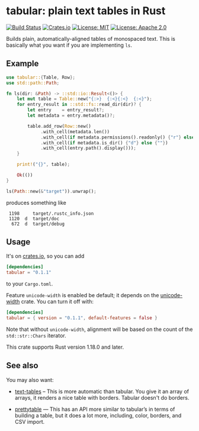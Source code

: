 # tabular: plain text tables in Rust

[![Build Status](https://travis-ci.org/tov/tabular-rs.svg?branch=master)](https://travis-ci.org/tov/tabular-rs)
[![Crates.io](https://img.shields.io/crates/v/tabular.svg?maxAge=2592000)](https://crates.io/crates/tabular)
[![License: MIT](https://img.shields.io/badge/license-MIT-blue.svg)](LICENSE-MIT)
[![License: Apache 2.0](https://img.shields.io/badge/license-Apache_2.0-blue.svg)](LICENSE-APACHE)

Builds plain, automatically-aligned tables of monospaced text.
This is basically what you want if you are implementing `ls`.

## Example

```rust
use tabular::{Table, Row};
use std::path::Path;

fn ls(dir: &Path) -> ::std::io::Result<()> {
    let mut table = Table::new("{:>}  {:<}{:<}  {:<}");
    for entry_result in ::std::fs::read_dir(dir)? {
        let entry    = entry_result?;
        let metadata = entry.metadata()?;

        table.add_row(Row::new()
             .with_cell(metadata.len())
             .with_cell(if metadata.permissions().readonly() {"r"} else {""})
             .with_cell(if metadata.is_dir() {"d"} else {""})
             .with_cell(entry.path().display()));
    }

    print!("{}", table);

    Ok(())
}

ls(Path::new(&"target")).unwrap();
```

produces something like

```
 1198     target/.rustc_info.json
 1120  d  target/doc
  672  d  target/debug
```

## Usage

It's on [crates.io](https://crates.io/crates/tabular), so you can add

```toml
[dependencies]
tabular = "0.1.1"
```

to your `Cargo.toml`.

Feature `unicode-width` is enabled be default; it depends on the
[unicode-width](https://crates.io/crates/unicode-width) crate. You can turn 
it off with:

```toml
[dependencies]
tabular = { version = "0.1.1", default-features = false }
```

Note that without `unicode-width`, alignment will be based on the count of the
`std::str::Chars` iterator.

This crate supports Rust version 1.18.0 and later.

## See also

You may also want:

- [text-tables](https://crates.io/crates/text-tables) – This is more automatic
  than tabular. You give it an array of arrays, it renders a nice table with 
  borders. Tabular doesn't do borders.

- [prettytable](https://crates.io/crates/prettytable-rs) — This has an API more
  similar to tabular’s in terms of building a table, but it does a lot more, 
  including, color, borders, and CSV import.

